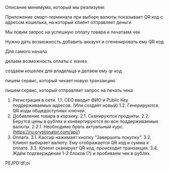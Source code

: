 Описание минимума, который мы реализуем:

Приложение смарт-терминала при выборе валюты показывает QR код с адресом кошелька, на который клиент отправляет деньги

Мы ловим запрос на успешную оплату товара и печатаем чек

Нужно дать возможность добавить аккаунт и сгененировать ему  QR код

Для самого начала

делаем возможность оплаты с waves

создаем кошелек для владельца и делаем ему qr код

пишем сервис, который чекает новую транзакцию

пишем сервис, который отправляет запрос на печать чека




1. Регистрация в сети.
1.1. СЕО вводит ФИО и Public Key поддерживаемых адресов. (Или создаёт новый)
1.2. Генерируются QR коды общедоступных ключей.
2. Добавление товара в корзину.
2.1. Сканируются продукты.
2.2. Берутся цены в рублях и конвертируются во все поддерживаемые валюты.
2.2.1. Необходимо брать актуальный курс. (https://ru.cryptonator.com/api/)
3. Оплата.
3.1. Кассир нажимает кнопку "Завершить покупку".
3.2. Клиент выбирает валюту. Ему отображается QR код и сумма к оплате.
3.3. Клиент сканирует QR код, происходит транзакция.
3.4. Ждём подтверждение 1-2 блоков (?) и пробиваем чек в рублях.

PEJPD'df;oi




